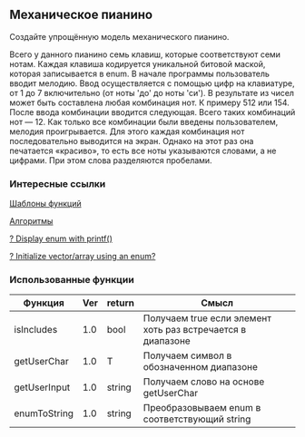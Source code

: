 ## Механическое пианино

Создайте упрощённую модель механического пианино. 

Всего у данного пианино семь клавиш, которые соответствуют семи нотам. 
Каждая клавиша кодируется уникальной битовой маской, которая записывается в enum. 
В начале программы пользователь вводит мелодию. 
Ввод осуществляется с помощью цифр на клавиатуре, от 1 до 7 включительно (от ноты 'до' до ноты 'си'). 
В результате из чисел может быть составлена любая комбинация нот. 
К примеру 512 или 154. 
После ввода комбинации вводится следующая. 
Всего таких комбинаций нот — 12. 
Как только все комбинации были введены пользователем, мелодия проигрывается. 
Для этого каждая комбинация нот последовательно выводится на экран. 
Однако на этот раз она печатается «красиво», то есть все ноты указываются словами, а не цифрами. 
При этом слова разделяются пробелами.

### Интересные ссылки

[Шаблоны функций](https://metanit.com/cpp/tutorial/9.2.php)

[Алгоритмы](https://academy.yandex.ru/handbook/cpp/article/algorithms)

[? Display enum with printf()](https://stackoverflow.com/questions/2161790/can-i-display-the-value-of-an-enum-with-printf)

[? Initialize vector/array using an enum?](https://stackoverflow.com/questions/27532072/how-do-i-initialize-vector-array-using-an-enum)

### Использованные функции

| Функция      | Ver | return | Смысл                                                       |
|--------------|-----|--------|-------------------------------------------------------------|
| isIncludes   | 1.0 | bool   | Получаем true если элемент хоть раз встречается в диапазоне |
| getUserChar  | 1.0 | T      | Получаем символ в обозначенном диапазоне                    |
| getUserInput | 1.0 | string | Получаем слово на основе getUserChar                        |
| enumToString | 1.0 | string | Преобразовываем enum в соответствующий string               |
